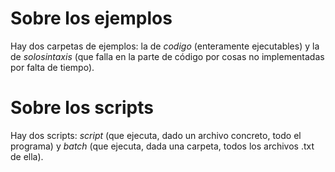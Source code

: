 # Sobre los ejemplos
Hay dos carpetas de ejemplos: la de _codigo_ (enteramente ejecutables) y la de _solosintaxis_ (que falla en la parte de código por cosas no implementadas por falta de tiempo).

# Sobre los scripts
Hay dos scripts: _script_ (que ejecuta, dado un archivo concreto, todo el programa) y _batch_ (que ejecuta, dada una carpeta, todos los archivos .txt de ella).

